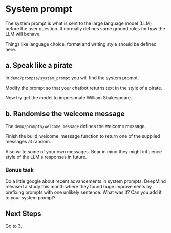 # System prompt

The system prompt is what is sent to the large language model (LLM) before the user question. It normally defines some ground rules for how the LLM will behave.

Things like language choice, format and writing style should be defined here.

## a. Speak like a pirate

In `demo/prompts/system_prompt` you will find the system prompt.

Modify the prompt so that your chatbot returns text in the style of a pirate.

Now try get the model to impersonate William Shakespeare.

## b. Randomise the welcome message

The `demo/prompts/welcome_message` defines the welcome message.

Finish the build_welcome_message function to return one of the supplied messages at random.

Also write some of your own messages. Bear in mind they might influence style of the LLM's responses in future.

### Bonus task

Do a little google about recent advancements in system prompts. DeepMind released a study this month where they found huge improvements by prefixing prompts with one unlikely sentence. What was it? Can you add it to your system prompt?

## Next Steps

Go to 3.
